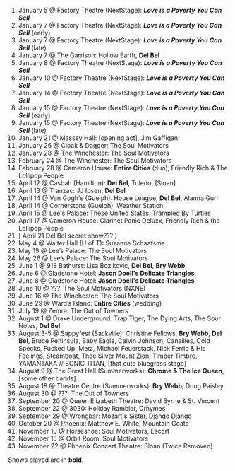 1. January 5 @ Factory Theatre (NextStage): _**Love is a Poverty You Can Sell**_
1. January 7 @ Factory Theatre (NextStage): _**Love is a Poverty You Can Sell**_ (early)
1. January 7 @ Factory Theatre (NextStage): _**Love is a Poverty You Can Sell**_ (late)
1. January 7 @ The Garrison: Hollow Earth, **Del Bel**
1. January 8 @ Factory Theatre (NextStage): _**Love is a Poverty You Can Sell**_
1. January 10 @ Factory Theatre (NextStage): _**Love is a Poverty You Can Sell**_
1. January 14 @ Factory Theatre (NextStage): _**Love is a Poverty You Can Sell**_
1. January 15 @ Factory Theatre (NextStage): _**Love is a Poverty You Can Sell**_ (early)
1. January 15 @ Factory Theatre (NextStage): _**Love is a Poverty You Can Sell**_ (late)
1. January 21 @ Massey Hall: [opening act], Jim Gaffigan
1. January 26 @ Cloak & Dagger: The Soul Motivators
1. January 28 @ The Winchester: The Soul Motivators
1. February 24 @ The Winchester: The Soul Motivators
1. February 28 @ Cameron House: **Entire Cities** (duo), Friendly Rich & The Lollipop People
1. April 12 @ Casbah (Hamilton): **Del Bel**, Toledo, [Sloan]
1. April 13 @ Tranzac: JJ Ipsen, **Del Bel**
1. April 14 @ Van Gogh's (Guelph): House League, **Del Bel**, Alanna Gurr
1. April 14 @ Cornerstone (Guelph): Weather Station
1. April 15 @ Lee's Palace: These United States, Trampled By Turtles
1. April 17 @ Cameron House: Clarinet Panic Deluxx, Friendly Rich & the Lollipop People
1. [ April 21 Del Bel secret show??? ]
1. May 4 @ Walter Hall (U of T): Suzanne Schaafsma
1. May 19 @ Lee’s Palace: The Soul Motivators
1. May 26 @ Lee’s Palace: The Soul Motivators
1. June 1 @ 918 Bathurst: Lisa Bozikovic, **Del Bel**, **Bry Webb**
1. June 6 @ Gladstone Hotel: **Jason Doell's Delicate Triangles**
1. June 8 @ Gladstone Hotel: **Jason Doell's Delicate Triangles**
1. June 10 @ ???: The Soul Motivators (NXNE)
1. June 16 @ The Winchester: The Soul Motivators
1. June 29 @ Ward’s Island: **Entire Cities** (wedding)
1. July 19 @ Zemra: The Out of Towners
1. August 1 @ Drake Underground: Trap Tiger, The Dying Arts, The Sour Notes, **Del Bel**
1. August 3-5 @ Sappyfest (Sackville): Christine Fellows, **Bry Webb**, **Del Bel**, Bruce Peninsula, Baby Eagle, Calvin Johnson, Canailles, Cold Specks, Fucked Up, Metz, Michael Feuerstack, Nick Ferrio & His Feelings, Steamboat, Thee Silver Mount Zion, Timber Timbre, YAMANTAKA // SONIC TITAN, [that cute bluegrass stage]
1. August 9 @ The Great Hall (Summerworks): **Chrome & The Ice Queen**, [some other bands]
1. August 18 @ Theatre Centre (Summerworks): **Bry Webb**, Doug Paisley
1. August 30 @ ???: The Out of Towners
1. September 20 @ Queen Elizabeth Theatre: David Byrne & St. Vincent
1. September 22 @ 3030: Holiday Rambler, Crhymes
1. September 29 @ Wrongbar: Mozart's Sister, Django Django
1. October 20 @ Phoenix: Matthew E. White, Mountain Goats
1. November 10 @ Horseshoe: Soul Motivators, Escort
1. November 15 @ Orbit Room: Soul Motivators
1. November 22 @ Phoenix Concert Theatre: Sloan (Twice Removed)

Shows played are in **bold**.
